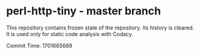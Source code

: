 # perl-http-tiny - master branch

This repository contains frozen state of the repository.
Its history is cleared. It is used only for static code
analysis with Codacy.

Commit Time: 1701665669